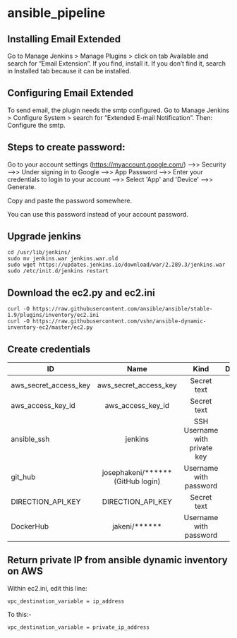 # ansible_pipeline

## Installing Email Extended
Go to Manage Jenkins > Manage Plugins > click on tab Available and search for “Email Extension”.
If you find, install it. If you don’t find it, search in Installed tab because it can be installed.

## Configuring Email Extended
To send email, the plugin needs the smtp configured.
Go to Manage Jenkins > Configure System > search for “Extended E-mail Notification”.
Then:
Configure the smtp.

## Steps to create password:
Go to your account settings (https://myaccount.google.com/) -->> Security -->> Under signing in to Google -->> App Password -->> Enter your credentials to login to your account -->> Select 'App' and 'Device' -->> Generate.

Copy and paste the password somewhere.

You can use this password instead of your account password.

## Upgrade jenkins
```
cd /usr/lib/jenkins/
sudo mv jenkins.war jenkins.war.old
sudo wget https://updates.jenkins.io/download/war/2.289.3/jenkins.war
sudo /etc/init.d/jenkins restart
```

## Download the ec2.py and ec2.ini
```
curl -O https://raw.githubusercontent.com/ansible/ansible/stable-1.9/plugins/inventory/ec2.ini
curl -O https://raw.githubusercontent.com/vshn/ansible-dynamic-inventory-ec2/master/ec2.py
```

## Create credentials 
 
|ID                    |Name                               |Kind                          |Description|
| -------------        |:-------------:                    |:-------------:               | -----:| 
|aws_secret_access_key |aws_secret_access_key	           |Secret text		              | Update |
|aws_access_key_id	   |aws_access_key_id	               |Secret text		              |Update |
|ansible_ssh	       |jenkins	                           |SSH Username with private key |Update |
|git_hub	           |josephakeni/****** (GitHub login)  |Username with password        |GitHub login|
|DIRECTION_API_KEY	   |DIRECTION_API_KEY	               |Secret text		|Update |
|DockerHub	           |jakeni/******	                   |Username with password		|Update |

## Return private IP from ansible dynamic inventory on AWS
Within ec2.ini, edit this line:
```
vpc_destination_variable = ip_address
```
To this:-
```
vpc_destination_variable = private_ip_address
```
